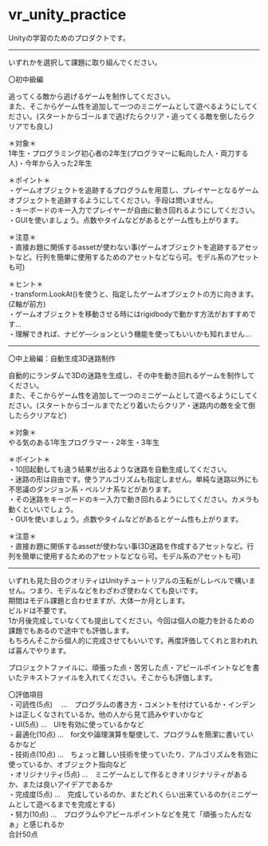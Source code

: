 # vr_unity_practice
Unityの学習のためのプロダクトです。

---

いずれかを選択して課題に取り組んでください。

〇初中級編

追ってくる敵から逃げるゲームを制作してください。  
また、そこからゲーム性を追加して一つのミニゲームとして遊べるようにしてください。(スタートからゴールまで逃げたらクリア・追ってくる敵を倒したらクリアでも良し)  

＊対象＊  
1年生・プログラミング初心者の2年生(プログラマーに転向した人・両刀する人)・今年から入った2年生  

＊ポイント＊  
	・ゲームオブジェクトを追跡するプログラムを用意し、プレイヤーとなるゲームオブジェクトを追跡するようにしてください。手段は問いません。  
	・キーボードのキー入力でプレイヤーが自由に動き回れるようにしてください。  
	・GUIを使いましょう。点数やタイムなどがあるとゲーム性も上がります。  

＊注意＊  
	・直接お題に関係するassetが使わない事(ゲームオブジェクトを追跡するアセットなど。行列を簡単に使用するためのアセットなどなら可。モデル系のアセットも可)  

＊ヒント＊  
	・transform.LookAt()を使うと、指定したゲームオブジェクトの方に向きます。(Z軸が前方)  
	・ゲームオブジェクトを移動させる時にはrigidbodyで動かす方法がおすすめです…  
	・理解できれば、ナビゲ―ションという機能を使ってもいいかも知れません…  

--- --- --- --- --- --- --- --- --- --- --- --- --- --- --- --- --- --- --- --- ---

〇中上級編：自動生成3D迷路制作  

自動的にランダムで3Dの迷路を生成し、その中を動き回れるゲームを制作してください。  
また、そこからゲーム性を追加して一つのミニゲームとして遊べるようにしてください。(スタートからゴールまでたどり着いたらクリア・迷路内の敵を全て倒したらクリアなど)  

＊対象＊  
やる気のある1年生プログラマー・2年生・3年生  

＊ポイント＊  
	・10回起動しても違う結果が出るような迷路を自動生成してください。  
	・迷路の形は自由です。使うアルゴリズムも指定しません。単純な迷路以外にも不思議のダンジョン系・ペルソナ系などがあります。  
	・その迷路をキーボードのキー入力で動き回れるようにしてください。カメラも動くといいでしょう。  
	・GUIを使いましょう。点数やタイムなどがあるとゲーム性も上がります。  

＊注意＊  
	・直接お題に関係するassetが使わない事(3D迷路を作成するアセットなど。行列を簡単に使用するためのアセットなどなら可。モデル系のアセットも可)  

--- --- --- --- --- --- --- --- --- ---- --- --- --- --- ---- --- --- -- ---- --- --- --- ---- --- --- --- -- 

いずれも見た目のクオリティはUnityチュートリアルの玉転がしレベルで構いません。つまり、モデルなどをわざわざ使わなくても良いです。  
期間はモデル課題と合わせますが、大体一か月とします。  
ビルドは不要です。  
1か月後完成していなくても提出してください。今回は個人の能力を計るための課題でもあるので途中でも評価します。  
もちろんそこから個人的に完成させてもいいです。再度評価してくれと言われれば喜んでやります。  

プロジェクトファイルに、頑張った点・苦労した点・アピールポイントなどを書いたテキストファイルを入れてください。そこからも評価します。  


〇評価項目  
・可読性(5点)　		…　プログラムの書き方・コメントを付けているか・インデントは正しくなされているか。他の人から見て読みやすいかなど  
・UI(5点)				…　UIを有効に使っているかなど  
・最適化(10点)			…　for文や論理演算を駆使して、プログラムを簡潔に書いているかなど  
・技術点(10点)			…　ちょっと難しい技術を使っていたり、アルゴリズムを有効に使っているか、オブジェクト指向など  
・オリジナリティ(5点)	…　ミニゲームとして作るときオリジナリティがあるか、または良いアイデアであるか  
・完成度(5点)			…　完成しているのか、またどれくらい出来ているのか(ミニゲームとして遊べるまでを完成とする)  
・努力(10点)			…　プログラムやアピールポイントなどを見て「頑張ったんだなぁ」と感じれるか  
合計50点  

